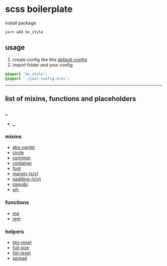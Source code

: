 # scss boilerplate

install package
```bash
yarn add bo_style
```

## usage
1. create config like this [default-config](https://github.com/shibnev/bo-style/blob/master/default-config.scss)
2. import folder and your config

```scss
@import 'bo_style';
@import './your-config.scss';
```

---
## list of mixins, functions and placeholders

### _
- [_](https://github.com/shibnev/bo-style/blob/master/src/_/_.md)

### mixins
- [abs-center](https://github.com/shibnev/bo-style/blob/master/src/mixins/abs-center/abs-center.md)
- [circle](https://github.com/shibnev/bo-style/blob/master/src/mixins/circle/circle.md)
- [common](https://github.com/shibnev/bo-style/blob/master/src/mixins/common/common.md)
- [container](https://github.com/shibnev/bo-style/blob/master/src/mixins/container/container.md)
- [font](https://github.com/shibnev/bo-style/blob/master/src/mixins/font/font.md)
- [margin-(x/y)](https://github.com/shibnev/bo-style/blob/master/src/mixins/margin/margin.md)
- [padding-(x/y)](https://github.com/shibnev/bo-style/blob/master/src/mixins/padding/padding.md)
- [pseudo](https://github.com/shibnev/bo-style/blob/master/src/mixins/pseudo/pseudo.md)
- [wh](https://github.com/shibnev/bo-style/blob/master/src/mixins/wh/wh.md)

### functions
- [mq](https://github.com/shibnev/bo-style/blob/master/src/functions/mq/mq.md)
- [rem](https://github.com/shibnev/bo-style/blob/master/src/functions/rem/rem.md)

### helpers
- [btn-reset](https://github.com/shibnev/bo-style/blob/master/src/helpers/btn-reset/btn-reset.md)
- [full-size](https://github.com/shibnev/bo-style/blob/master/src/helpers/full-size/full-size.md)
- [list-reset](https://github.com/shibnev/bo-style/blob/master/src/helpers/list-reset/list-reset.md)
- [spread](https://github.com/shibnev/bo-style/blob/master/src/helpers/spread/spread.md)
